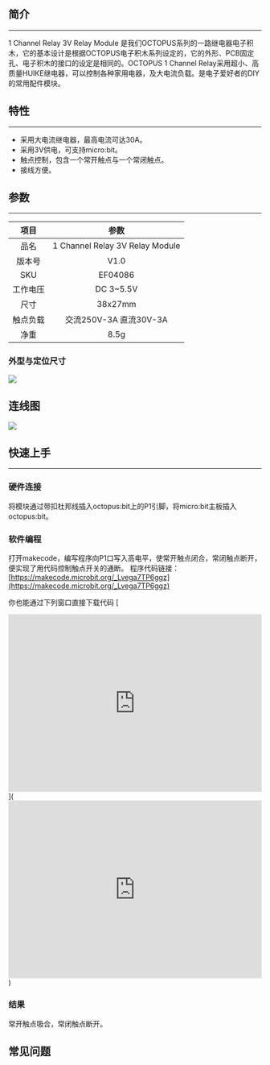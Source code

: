 ## 简介
---

1 Channel Relay 3V Relay Module 是我们OCTOPUS系列的一路继电器电子积木，它的基本设计是根据OCTOPUS电子积木系列设定的，它的外形、PCB固定孔、电子积木的接口的设定是相同的。OCTOPUS 1 Channel Relay采用超小、高质量HUIKE继电器，可以控制各种家用电器，及大电流负载。是电子爱好者的DIY的常用配件模块。

## 特性 
---
- 采用大电流继电器，最高电流可达30A。
- 采用3V供电，可支持micro:bit。
- 触点控制，包含一个常开触点与一个常闭触点。
- 接线方便。

## 参数
---
项目 | 参数 
:-: | :-: 
品名|1 Channel Relay 3V Relay Module
版本号|V1.0
SKU| EF04086
工作电压|DC 3~5.5V
尺寸|38x27mm
触点负载|交流250V-3A 直流30V-3A
净重|8.5g

### 外型与定位尺寸  
![](https://i.imgur.com/RucS13Z.png)

## 连线图
![](https://i.imgur.com/cJGeHvd.png)
## 快速上手  
---  
### 硬件连接  

将模块通过带扣杜邦线插入octopus:bit上的P1引脚，将micro:bit主板插入octopus:bit。

### 软件编程  

打开makecode，编写程序向P1口写入高电平，使常开触点闭合，常闭触点断开，便实现了用代码控制触点开关的通断。
程序代码链接：[https://makecode.microbit.org/_Lvega7TP6ggz](https://makecode.microbit.org/_Lvega7TP6ggz)

你也能通过下列窗口直接下载代码
[<div style="position:relative;height:0;padding-bottom:70%;overflow:hidden;"><iframe style="position:absolute;top:0;left:0;width:100%;height:100%;" src="https://makecode.microbit.org/#pub:_Lvega7TP6ggz" frameborder="0" sandbox="allow-popups allow-forms allow-scripts allow-same-origin"></iframe></div>](<div style="position:relative;height:0;padding-bottom:70%;overflow:hidden;"><iframe style="position:absolute;top:0;left:0;width:100%;height:100%;" src="https://makecode.microbit.org/#pub:_Lvega7TP6ggz" frameborder="0" sandbox="allow-popups allow-forms allow-scripts allow-same-origin"></iframe></div>)

### 结果  

常开触点吸合，常闭触点断开。

## 常见问题
